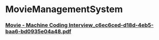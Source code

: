 # MovieManagementSystem

### [Movie - Machine Coding Interview_c6ec6ced-d18d-4eb5-baa6-bd0935e04a48.pdf](https://github.com/user-attachments/files/17792106/Movie.-.Machine.Coding.Interview_c6ec6ced-d18d-4eb5-baa6-bd0935e04a48.pdf)
